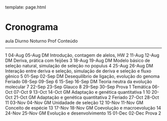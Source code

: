 template: page.html

# Cronograma


aula         Diurno     Noturno     Prof      Conteúdo
---------   --------   ---------   --------   -------------------------------------------------------------------------------
1            04-Aug     05-Aug      DM        Introdução, contagem de alelos, HW
2            11-Aug     12-Aug      DM        Deriva, prática com feijões
3            18-Aug     19-Aug      DM        Modelo básico de seleção natural, simulação de seleção no populus
4            25-Aug     26-Aug      DM        Interação entre deriva e seleção, simulação de deriva e seleção e fluxo gênico
5            01-Sep     02-Sep      DM        Desequilíbrio de ligação, evolução do genoma
Feriado      08-Sep     09-Sep
6            15-Sep     16-Sep      DM        Teoria neutra da evolução molecular
7            22-Sep     23-Sep      Glauco
8            29-Sep     30-Sep      Prova     1
Temática     06-Oct     07-Oct
9            13-Oct     14-Oct      GM        Adaptação e genética quantitativa 1
10           20-Oct     21-Oct      GM        Adaptação e genética quantitativa  2
Feriado      27-Oct     28-Oct
11           03-Nov     04-Nov      GM        Unidadade de seleção
12           10-Nov     11-Nov      GM        Conceito de espécie
13           17-Nov     18-Nov      GM        Coevolução e macroevolução
14           24-Nov     25-Nov      GM        Evolução e desenvolvimento
15           01-Dec     02-Dec      Prova     2
